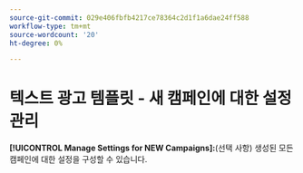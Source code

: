 ```yaml
---
source-git-commit: 029e406fbfb4217ce78364c2d1f1a6dae24ff588
workflow-type: tm+mt
source-wordcount: '20'
ht-degree: 0%

---
```

# 텍스트 광고 템플릿 - 새 캠페인에 대한 설정 관리

**[!UICONTROL Manage Settings for NEW Campaigns]:**(선택 사항) 생성된 모든 캠페인에 대한 설정을 구성할 수 있습니다.
